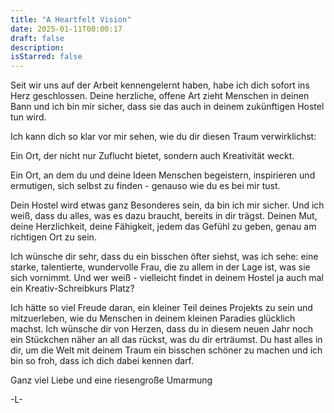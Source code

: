 ```yaml
---
title: "A Heartfelt Vision"
date: 2025-01-11T00:00:17
draft: false
description: 
isStarred: false
---
```

Seit wir uns auf der Arbeit kennengelernt haben, habe ich dich sofort ins Herz geschlossen. 
Deine herzliche, offene Art zieht Menschen in deinen Bann und ich bin mir sicher, dass sie das auch in deinem zukünftigen Hostel tun wird.

Ich kann dich so klar vor mir sehen, wie du dir diesen Traum verwirklichst: 

Ein Ort, der nicht nur Zuflucht bietet, sondern auch Kreativität weckt. 

Ein Ort, an dem du und deine Ideen Menschen begeistern, inspirieren und ermutigen, sich selbst zu finden - genauso wie du es bei mir tust. 

Dein Hostel wird etwas ganz Besonderes sein, da bin ich mir sicher. Und ich weiß, dass du alles, was es dazu braucht, bereits in dir trägst.  Deinen Mut, deine Herzlichkeit, deine Fähigkeit, jedem das Gefühl zu geben, genau am richtigen Ort zu sein. 

Ich wünsche dir sehr, dass du ein bisschen öfter siehst, was ich sehe: eine starke, talentierte, wundervolle Frau, die zu allem in der Lage ist, was sie sich vornimmt. Und wer weiß - vielleicht findet in deinem Hostel ja auch mal ein Kreativ-Schreibkurs Platz? 

Ich hätte so viel Freude daran, ein kleiner Teil deines Projekts zu sein und mitzuerleben, wie du Menschen in deinem kleinen Paradies glücklich machst.  Ich wünsche dir von Herzen, dass du in diesem neuen Jahr noch ein Stückchen näher an all das rückst, was du dir erträumst. Du hast alles in dir, um die Welt mit deinem Traum ein bisschen schöner zu machen und ich bin so froh, dass ich dich dabei kennen darf. 

Ganz viel Liebe und eine riesengroße Umarmung
 
-L-
